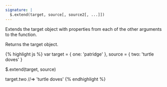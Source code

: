 ```yaml
---
signature: |
  $.extend(target, source[, source2[, ...]])
---
```


Extends the target object with properties from each of the other arguments to
the function.

Returns the target object.

{% highlight js %}
var target = { one: 'patridge' },
    source = { two: 'turtle doves' }

$.extend(target, source)

target.two //=> 'turtle doves'
{% endhighlight %}
